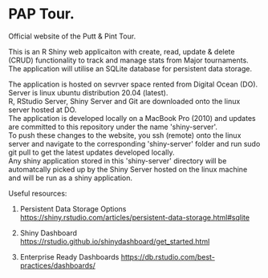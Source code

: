 # PAP Tour. 

Official website of the Putt & Pint Tour.  

This is an R Shiny web applicaiton with create, read, update & delete (CRUD) functionality to track and manage stats from Major tournaments.   
The application will utilise an SQLite database for persistent data storage.  

The application is hosted on sevrver space rented from Digital Ocean (DO).  
Server is linux ubuntu distribution 20.04 (latest).  
R, RStudio Server, Shiny Server and Git are downloaded onto the linux server hosted at DO.  
The application is developed locally on a MacBook Pro (2010) and updates are committed to this repository under the name 'shiny-server'.  
To push these changes to the website, you ssh (remote) onto the linux server and navigate to the corresponding 'shiny-server' folder and run sudo git pull to get the latest updates developed locally.   
Any shiny application stored in this 'shiny-server' directory will be automatcally picked up by the Shiny Server hosted on the linux machine and will be run as a shiny application.  








Useful resources:

1. Persistent Data Storage Options
https://shiny.rstudio.com/articles/persistent-data-storage.html#sqlite

2. Shiny Dashboard
https://rstudio.github.io/shinydashboard/get_started.html

3. Enterprise Ready Dashboards
https://db.rstudio.com/best-practices/dashboards/
